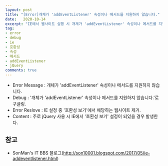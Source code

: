```yaml
---
layout: post
title: "[Error]개체가 'addEventListener' 속성이나 메서드를 지원하지 않습니다."
date:   2020-10-14
excerpt: "IE에서 웹사이트 실행 시 개체가 'addEventListener' 속성이나 메서드를 지원하지 않습니다. 에러 처리"
tag:
- error
- debug
- ie
- 호환성
- 속성
- 메서드
- addEventListener
- jQuery
comments: true
---
```

- Error Message : 개체가 'addEventListener' 속성이나 메서드를 지원하지 않습니다.
- Debug : '개체가 'addEventListener' 속성이나 메서드를 지원하지 않습니다.'로 구글링.
- Error Reslove : IE 설정 중 '호환성 보기'에서 해당하는 웹사이트 제거.
- Content : 주로 jQuery 사용 시 IE에서 '호환성 보기' 설정이 되있을 경우 발생한다.

## 참고
- SonMan's IT BBS 블로그(http://son10001.blogspot.com/2017/05/ie-addeventlistener.html)

